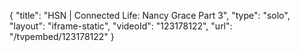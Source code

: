 {
    "title": "HSN | Connected Life:  Nancy Grace Part 3",
    "type": "solo",
    "layout": "iframe-static",
    "videoId": "123178122",
    "url": "\/tvpembed\/123178122"
}